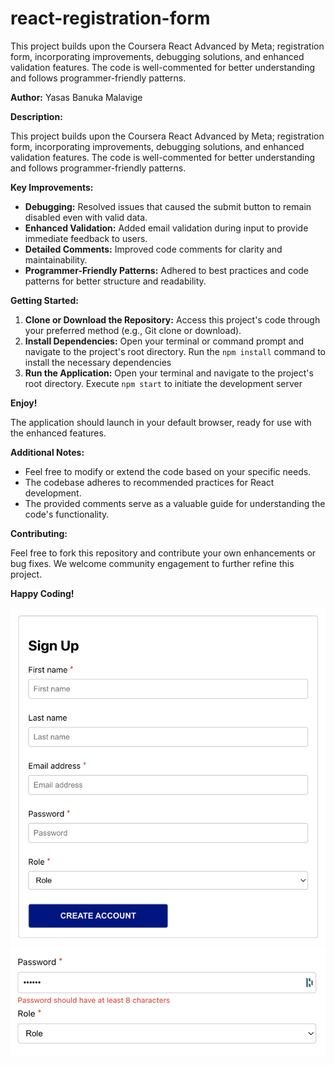 # react-registration-form
This project builds upon the Coursera React Advanced by Meta; registration form, incorporating improvements, debugging solutions, and enhanced validation features. The code is well-commented for better understanding and follows programmer-friendly patterns.

**Author:** Yasas Banuka Malavige 

**Description:**

This project builds upon the Coursera React Advanced by Meta; registration form, incorporating improvements, debugging solutions, and enhanced validation features. The code is well-commented for better understanding and follows programmer-friendly patterns.

**Key Improvements:**

* **Debugging:** Resolved issues that caused the submit button to remain disabled even with valid data.
* **Enhanced Validation:** Added email validation during input to provide immediate feedback to users.
* **Detailed Comments:** Improved code comments for clarity and maintainability.
* **Programmer-Friendly Patterns:** Adhered to best practices and code patterns for better structure and readability.

**Getting Started:**

1. **Clone or Download the Repository:** Access this project's code through your preferred method (e.g., Git clone or download).
2. **Install Dependencies:** Open your terminal or command prompt and navigate to the project's root directory. Run the `npm install` command to install the necessary dependencies
3. **Run the Application:** Open your terminal and navigate to the project's root directory. Execute `npm start` to initiate the development server

   
**Enjoy!**

The application should launch in your default browser, ready for use with the enhanced features.

**Additional Notes:**

* Feel free to modify or extend the code based on your specific needs.
* The codebase adheres to recommended practices for React development.
* The provided comments serve as a valuable guide for understanding the code's functionality.

**Contributing:**

Feel free to fork this repository and contribute your own enhancements or bug fixes. We welcome community engagement to further refine this project.

**Happy Coding!**

!["registration_form_design.png"](images/image1.png)
!["password_validation.png"](images/image2.png)
